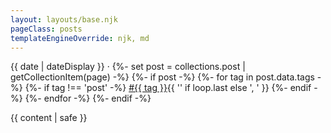 ```yaml
---
layout: layouts/base.njk
pageClass: posts
templateEngineOverride: njk, md
---
```


<p class="date">
  <time datetime="{{ date }}">{{ date | dateDisplay }}</time> ·
  <span>
  {%- set post = collections.post | getCollectionItem(page) -%}
  {%- if post -%}
    {%- for tag in post.data.tags -%}
      {%- if tag !== 'post' -%}
        <a href="/tags/{{ tag }}">#{{ tag }}</a>{{ '' if loop.last else ', ' }}
      {%- endif -%}
    {%- endfor -%}
  {%- endif -%}
  </span>
</p>
<main>
  {{ content | safe }}
</main>
